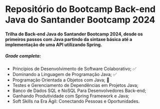 # Repositório do Bootcamp Back-end Java do Santander Bootcamp 2024
#### Trilha de Back-end Java do Santander Bootcamp 2024, desde os primeiros passos com Java partindo da sintaxe básica até a implementação de uma API utilizando Spring.

##### Grade completa:

- Princípios de Desenvolvimento de Software Colaborativo; ✅
- Dominando a Linguagem de Programação Java; ✅
- Programação Orientada a Objetos com Java; 👀
- Testes e Gerenciamento de Dependências em Projetos Java;
- Banco de Dados SQL e NoSQL Para Desenvolvedores Back-end;
- Ganhando Produtividade com Spring Framework e Java;
- Soft Skills na Era Ágil: Conectando Pessoas e Oportunidades.

  
